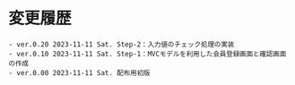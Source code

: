 # 変更履歴

	- ver.0.20 2023-11-11 Sat. Step-2：入力値のチェック処理の実装
	- ver.0.10 2023-11-11 Sat. Step-1：MVCモデルを利用した会員登録画面と確認画面の作成
	- ver.0.00 2023-11-11 Sat. 配布用初版
